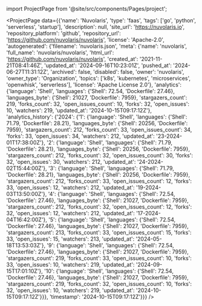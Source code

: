 
import ProjectPage from '@site/src/components/Pages/project';

<ProjectPage
    data={{'name': 'Nuvolaris', 'type': 'faas', 'tags': ['go', 'python', 'serverless', 'startup'], 'description': null, 'site_url': 'https://nuvolaris.io', 'repository_platform': 'github', 'repository_url': 'https://github.com/nuvolaris/nuvolaris', 'license': 'Apache-2.0', 'autogenerated': {'filename': 'nuvolaris.json', 'meta': {'name': 'nuvolaris', 'full_name': 'nuvolaris/nuvolaris', 'html_url': 'https://github.com/nuvolaris/nuvolaris', 'created_at': '2021-11-21T08:41:46Z', 'updated_at': '2024-09-16T10:23:01Z', 'pushed_at': '2024-06-27T11:31:12Z', 'archived': false, 'disabled': false, 'owner': 'nuvolaris', 'owner_type': 'Organization', 'topics': ['k8s', 'kubernetes', 'microservices', 'openwhisk', 'serverless'], 'license': 'Apache License 2.0'}, 'analytics': {'language': 'Shell', 'languages': {'Shell': 72.54, 'Dockerfile': 27.46}, 'languages_byte': {'Shell': 21027, 'Dockerfile': 7959}, 'stargazers_count': 219, 'forks_count': 32, 'open_issues_count': 10, 'forks': 32, 'open_issues': 10, 'watchers': 219, 'updated_at': '2024-10-15T09:17:12Z'}, 'analytics_history': {'2024': {'1': {'language': 'Shell', 'languages': {'Shell': 71.79, 'Dockerfile': 28.21}, 'languages_byte': {'Shell': 20256, 'Dockerfile': 7959}, 'stargazers_count': 212, 'forks_count': 33, 'open_issues_count': 34, 'forks': 33, 'open_issues': 34, 'watchers': 212, 'updated_at': '23-2024-01T17:38:00Z'}, '2': {'language': 'Shell', 'languages': {'Shell': 71.79, 'Dockerfile': 28.21}, 'languages_byte': {'Shell': 20256, 'Dockerfile': 7959}, 'stargazers_count': 212, 'forks_count': 32, 'open_issues_count': 30, 'forks': 32, 'open_issues': 30, 'watchers': 212, 'updated_at': '24-2024-02T15:44:00Z'}, '3': {'language': 'Shell', 'languages': {'Shell': 71.79, 'Dockerfile': 28.21}, 'languages_byte': {'Shell': 20256, 'Dockerfile': 7959}, 'stargazers_count': 212, 'forks_count': 33, 'open_issues_count': 12, 'forks': 33, 'open_issues': 12, 'watchers': 212, 'updated_at': '19-2024-03T13:50:00Z'}, '4': {'language': 'Shell', 'languages': {'Shell': 72.54, 'Dockerfile': 27.46}, 'languages_byte': {'Shell': 21027, 'Dockerfile': 7959}, 'stargazers_count': 212, 'forks_count': 32, 'open_issues_count': 12, 'forks': 32, 'open_issues': 12, 'watchers': 212, 'updated_at': '17-2024-04T16:42:00Z'}, '5': {'language': 'Shell', 'languages': {'Shell': 72.54, 'Dockerfile': 27.46}, 'languages_byte': {'Shell': 21027, 'Dockerfile': 7959}, 'stargazers_count': 213, 'forks_count': 33, 'open_issues_count': 15, 'forks': 33, 'open_issues': 15, 'watchers': 213, 'updated_at': '2024-05-18T13:53:03Z'}, '9': {'language': 'Shell', 'languages': {'Shell': 72.54, 'Dockerfile': 27.46}, 'languages_byte': {'Shell': 21027, 'Dockerfile': 7959}, 'stargazers_count': 219, 'forks_count': 33, 'open_issues_count': 10, 'forks': 33, 'open_issues': 10, 'watchers': 219, 'updated_at': '2024-09-15T17:01:10Z'}, '10': {'language': 'Shell', 'languages': {'Shell': 72.54, 'Dockerfile': 27.46}, 'languages_byte': {'Shell': 21027, 'Dockerfile': 7959}, 'stargazers_count': 219, 'forks_count': 32, 'open_issues_count': 10, 'forks': 32, 'open_issues': 10, 'watchers': 219, 'updated_at': '2024-10-15T09:17:12Z'}}}, 'timestamp': '2024-10-15T09:17:12Z'}}}
/>
